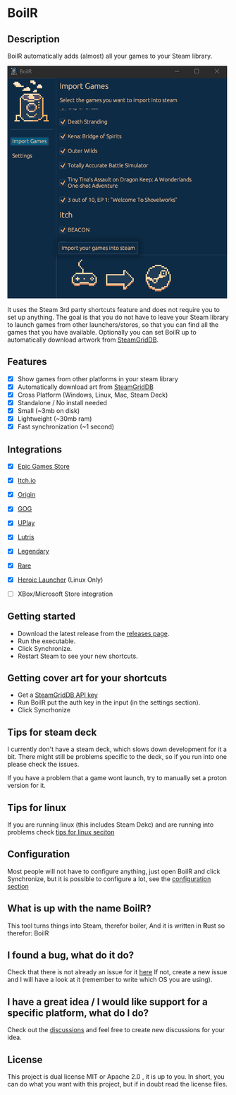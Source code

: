 # BoilR

## Description

BoilR automatically adds (almost) all your games to your Steam library.

![BoilR Screenshot](screenshot_1.png)

It uses the Steam 3rd party shortcuts feature and does not require you to set up anything.
The goal is that you do not have to leave your Steam library to launch games from other launchers/stores, so that you can find all the games that you have available.
Optionally you can set BoilR up to automatically download artwork from [SteamGridDB](https://www.steamgriddb.com/).

## Features

- [x] Show games from other platforms in your steam library
- [x] Automatically download art from [SteamGridDB](https://www.steamgriddb.com/)
- [x] Cross Platform (Windows, Linux, Mac, Steam Deck)
- [x] Standalone / No install needed
- [x] Small (~3mb on disk)
- [x] Lightweight (~30mb ram)
- [x] Fast synchronization (~1 second)

## Integrations

- [x] [Epic Games Store](https://www.epicgames.com/)
- [x] [Itch.io](https://itch.io/app)
- [x] [Origin](https://www.origin.com)
- [x] [GOG](https://www.gog.com/galaxy)
- [x] [UPlay](https://ubisoftconnect.com)
- [x] [Lutris](https://github.com/lutris/lutris)
- [x] [Legendary](https://github.com/derrod/legendary)
- [x] [Rare](https://github.com/Dummerle/Rare/releases)
- [x] [Heroic Launcher](https://github.com/Heroic-Games-Launcher/HeroicGamesLauncher) (Linux Only)
- [ ] XBox/Microsoft Store integration



## Getting started

- Download the latest release from the [releases page](https://github.com/PhilipK/BoilR/releases).
- Run the executable.
- Click Synchronize.
- Restart Steam to see your new shortcuts.


## Getting cover art for your shortcuts

- Get a [SteamGridDB API key](https://www.steamgriddb.com/profile/preferences/api)
- Run BoilR put the auth key in the input (in the settings section).
- Click Syncrhonize


## Tips for steam deck

I currently don't have a steam deck, which slows down development for it a bit.
There might still be problems specific to the deck, so if you run into one please check the issues.

If you have a problem that a game wont launch, try to manually set a proton version for it.

## Tips for linux

If you are running linux (this includes Steam Dekc) and are running into problems check [tips for linux seciton](tips_for_linux.md)

## Configuration

Most people will not have to configure anything, just open BoilR and click Synchronize, but it is possible to configure a lot, see the [configuration section](configuration.md)


## What is up with the name BoilR?

This tool turns things into Steam, therefor boiler, And it is written in **R**ust so therefor: BoilR


## I found a bug, what do it do?
Check that there is not already an issue for it [here](https://github.com/PhilipK/BoilR/issues)
If not, create a new issue and I will have a look at it (remember to write which OS you are using).

## I have a great idea / I would like support for a specific platform, what do I do?
Check out the [discussions](https://github.com/PhilipK/BoilR/discussions) and feel free to create new discussions for your idea.


## License

This project is dual license MIT or Apache 2.0 , it is up to you. In short, you can do what you want with this project, but if in doubt read the license files.
